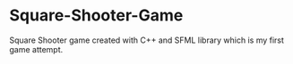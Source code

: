 # Square-Shooter-Game
Square Shooter game created with C++ and SFML library which is my first game attempt.
